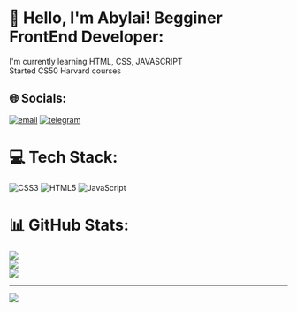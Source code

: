 # 💫 Hello, I'm Abylai! Begginer FrontEnd Developer:
I'm currently learning HTML, CSS, JAVASCRIPT<br>
Started CS50 Harvard courses


## 🌐 Socials:
[![email](https://img.shields.io/badge/Email-D14836?logo=gmail&logoColor=white)](mailto:9sabyrzhan@gmail.com) 
[![telegram](https://img.shields.io/badge/Telegram-2CA5E0?logo=telegram&logoColor=white)](https://t.me/sabyrzhan007)

# 💻 Tech Stack:
![CSS3](https://img.shields.io/badge/css3-%231572B6.svg?style=for-the-badge&logo=css3&logoColor=white) ![HTML5](https://img.shields.io/badge/html5-%23E34F26.svg?style=for-the-badge&logo=html5&logoColor=white) ![JavaScript](https://img.shields.io/badge/javascript-%23323330.svg?style=for-the-badge&logo=javascript&logoColor=%23F7DF1E)
# 📊 GitHub Stats:
![](https://github-readme-stats.vercel.app/api?username=fonyz444&theme=dark&hide_border=false&include_all_commits=false&count_private=false)<br/>
![](https://nirzak-streak-stats.vercel.app/?user=fonyz444&theme=dark&hide_border=false)<br/>
![](https://github-readme-stats.vercel.app/api/top-langs/?username=fonyz444&theme=dark&hide_border=false&include_all_commits=false&count_private=false&layout=compact)

---
[![](https://visitcount.itsvg.in/api?id=fonyz444&icon=0&color=0)](https://visitcount.itsvg.in)

<!-- Proudly created with GPRM ( https://gprm.itsvg.in ) -->
